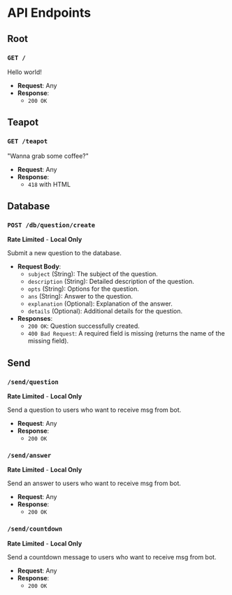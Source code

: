 # API Endpoints

## Root

### `GET /`

Hello world!

- **Request**: Any
- **Response**:
    - `200 OK`

## Teapot

### `GET /teapot`

"Wanna grab some coffee?"

- **Request**: Any
- **Response**:
    - `418` with HTML

## Database

### `POST /db/question/create`

**Rate Limited** - **Local Only**

Submit a new question to the database.

- **Request Body**:
    - `subject` (String): The subject of the question.
    - `description` (String): Detailed description of the question.
    - `opts` (String): Options for the question.
    - `ans` (String): Answer to the question.
    - `explanation` (Optional<String>): Explanation of the answer.
    - `details` (Optional<String>): Additional details for the question.
- **Responses**:
    - `200 OK`: Question successfully created.
    - `400 Bad Request`: A required field is missing (returns the name of the missing field).

## Send

### `/send/question`

**Rate Limited** - **Local Only**

Send a question to users who want to receive msg from bot.

- **Request**: Any
- **Response**:
  - `200 OK`

### `/send/answer`

**Rate Limited** - **Local Only**

Send an answer to users who want to receive msg from bot.

- **Request**: Any
- **Response**:
  - `200 OK`

### `/send/countdown`

**Rate Limited** - **Local Only**

Send a countdown message to users who want to receive msg from bot.

- **Request**: Any
- **Response**:
  - `200 OK`
